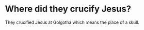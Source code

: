 # Where did they crucify Jesus?

They crucified Jesus at Golgotha which means the place of a skull.
